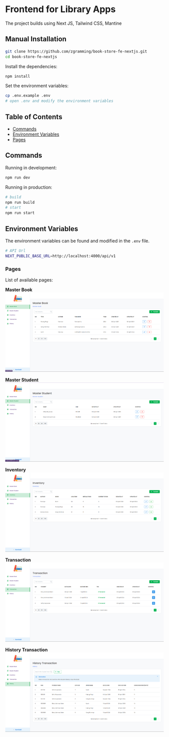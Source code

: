 # Frontend for Library Apps

The project builds using Next JS, Tailwind CSS, Mantine

## Manual Installation

```bash
git clone https://github.com/zgramming/book-store-fe-nextjs.git
cd book-store-fe-nextjs
```

Install the dependencies:

```bash
npm install
```

Set the environment variables:

```bash
cp .env.example .env
# open .env and modify the environment variables
```


## Table of Contents

- [Commands](#commands)
- [Environment Variables](#environment-variables)
- [Pages](#pages)

## Commands

Running in development:

```bash
npm run dev
```

Running in production:

```bash
# build
npm run build
# start
npm run start
```

## Environment Variables

The environment variables can be found and modified in the `.env` file.

```bash
# API Url
NEXT_PUBLIC_BASE_URL=http://localhost:4000/api/v1
```

### Pages
List of available pages:

**Master Book**\
![alt text](screenshots/master-book-page.png)

**Master Student**\
![alt text](screenshots/master-student.png)

**Inventory**\
![alt text](screenshots/inventory.png)

**Transaction**\
![alt text](screenshots/transaction.png)

**History Transaction**
![alt text](screenshots/history.png)

